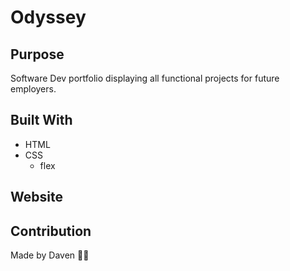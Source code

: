 # Odyssey

## Purpose
Software Dev portfolio displaying all functional projects for future employers.

## Built With
* HTML
* CSS
  * flex

## Website


## Contribution
Made by Daven 🫶🏾
